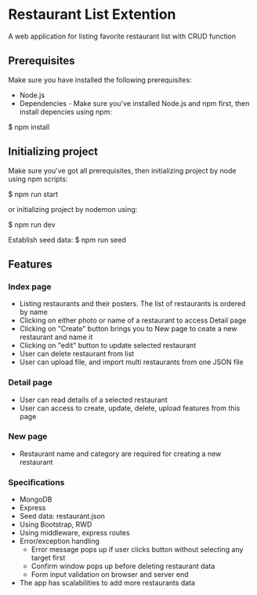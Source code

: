 # Restaurant List Extention
A web application for listing favorite restaurant list with CRUD function

## Prerequisites
Make sure you have installed the following prerequisites:
- Node.js
- Dependencies - Make sure you've installed Node.js and npm first, then install depencies using npm:

$ npm install

## Initializing project
Make sure you've got all prerequisites, then initializing project by node using npm scripts:

$ npm run start

or initializing project by nodemon using:

$ npm run dev

Establish seed data:
$ npm run seed

## Features
### Index page
- Listing restaurants and their posters.  The list of restaurants is ordered by name
- Clicking on either photo or name of a restaurant to access Detail page
- Clicking on "Create" button brings you to New page to ceate a new restaurant and name it
- Clicking on "edit" button to update selected restaurant
- User can delete restaurant from list
- User can upload file, and import multi restaurants from one JSON file

### Detail page
- User can read details of a selected restaurant
- User can access to create, update, delete, upload features from this page

### New page
- Restaurant name and category are required for creating a new restaurant

### Specifications
- MongoDB
- Express
- Seed data: restaurant.json
- Using Bootstrap, RWD
- Using middleware, express routes
- Error/exception handling
	- Error message pops up if user clicks button without selecting any target first
	- Confirm window pops up before deleting restaurant data
	- Form input validation on browser and server end
- The app has scalabilities to add more restaurants data

